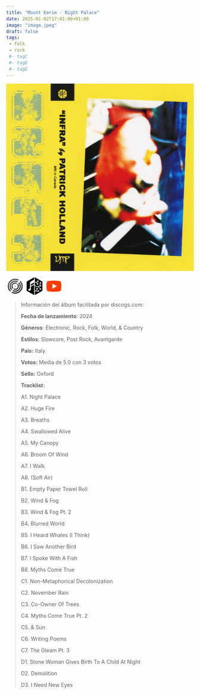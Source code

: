 ```yaml
---
title: "Mount Eerie - Night Palace"
date: 2025-01-02T17:01:08+01:00
image: "image.jpeg"
draft: false
tags:
 - folk
 - rock
 #- tagC
 #- tagD
 #- tagE
---
```

![cover](image.jpeg (Mount-Eerie - Night-Palace))
 
[![discogs](../links/svg/discogs.png (discogs))](https://www.discogs.com/master/3645021)
[![musicbrainz](../links/svg/musicbrainz.png (musicbrainz))](https://musicbrainz.org/release/d71fd182-d6a0-4746-91da-f284e51d0fb7)
[![youtube](../links/svg/youtube.png (youtube))](https://www.youtube.com/playlist?list=PLvsYXqtYjMYej0ZWZCZQWIo5W9B7KnW-l)
 
<!-- [![bandcamp](../links/svg/bandcamp.png (bandcamp))](error) error busqueda -->
<!-- [![lastfm](../links/svg/lastfm.png (lastfm))]() -->
<!-- [![spotify](../links/svg/spotify.png (putify))]() -->
<!-- [![wikipedia](../links/svg/wikipedia.png (wikipedia))](error) -->
 
> Información del álbum facilitada por discogs.com:
> 
> **Fecha de lanzamiento**: 2024
> 
> **Géneros**: Electronic, Rock, Folk, World, & Country
> 
> **Estilos**: Slowcore, Post Rock, Avantgarde
> 
> **Pais:** Italy
> 
> **Votos:** Media de 5.0 con 3 votos
> 
> **Sello:** Oxford
> 
> **Tracklist:**
> 
>   A1. Night Palace    
> 
>   A2. Huge Fire    
> 
>   A3. Breaths    
> 
>   A4. Swallowed Alive    
> 
>   A5. My Canopy    
> 
>   A6. Broom Of Wind    
> 
>   A7. I Walk    
> 
>   A8. (Soft Air)    
> 
>   B1. Empty Paper Towel Roll    
> 
>   B2. Wind & Fog    
> 
>   B3. Wind & Fog Pt. 2    
> 
>   B4. Blurred World    
> 
>   B5. I Heard Whales (I Think)    
> 
>   B6. I Saw Another Bird    
> 
>   B7. I Spoke With A Fish    
> 
>   B8. Myths Come True    
> 
>   C1. Non-Metaphorical Decolonization    
> 
>   C2. November Rain    
> 
>   C3. Co-Owner Of Trees    
> 
>   C4. Myths Come True Pt. 2    
> 
>   C5. & Sun    
> 
>   C6. Writing Poems    
> 
>   C7. The Gleam Pt. 3    
> 
>   D1. Stone Woman Gives Birth To A Child At Night    
> 
>   D2. Demolition    
> 
>   D3. I Need New Eyes    
> 
